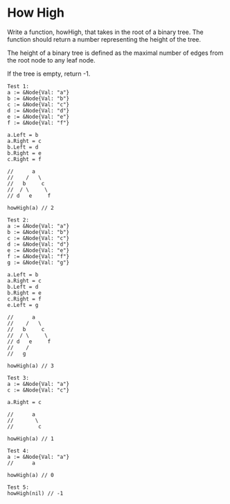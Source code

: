 # How High

Write a function, howHigh, that takes in the root of a binary tree. The function should return a number representing the height of the tree.

The height of a binary tree is defined as the maximal number of edges from the root node to any leaf node.

If the tree is empty, return -1.

```
Test 1:
a := &Node{Val: "a"}
b := &Node{Val: "b"}
c := &Node{Val: "c"}
d := &Node{Val: "d"}
e := &Node{Val: "e"}
f := &Node{Val: "f"}

a.Left = b
a.Right = c
b.Left = d
b.Right = e
c.Right = f

//      a
//    /   \
//   b     c
//  / \     \
// d   e     f

howHigh(a) // 2
```

```
Test 2:
a := &Node{Val: "a"}
b := &Node{Val: "b"}
c := &Node{Val: "c"}
d := &Node{Val: "d"}
e := &Node{Val: "e"}
f := &Node{Val: "f"}
g := &Node{Val: "g"}

a.Left = b
a.Right = c
b.Left = d
b.Right = e
c.Right = f
e.Left = g

//      a
//    /   \
//   b     c
//  / \     \
// d   e     f
//    /
//   g

howHigh(a) // 3
```

```
Test 3:
a := &Node{Val: "a"}
c := &Node{Val: "c"}

a.Right = c

//      a
//       \
//        c

howHigh(a) // 1
```

```
Test 4:
a := &Node{Val: "a"}
//      a

howHigh(a) // 0
```

```
Test 5:
howHigh(nil) // -1
```